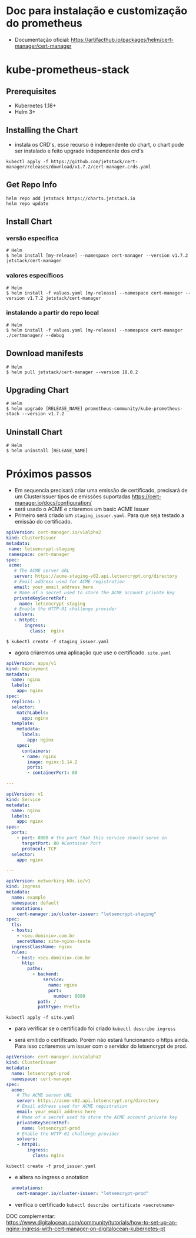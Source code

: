 # Doc para instalação e customização do prometheus
 - Documentação oficial: https://artifacthub.io/packages/helm/cert-manager/cert-manager

# kube-prometheus-stack


## Prerequisites

- Kubernetes 1.18+
- Helm 3+

## Installing the Chart 
- instala os CRD's, esse recurso é independente do chart, o chart pode ser instalado e feito upgrade independente dos crd's
```
kubectl apply -f https://github.com/jetstack/cert-manager/releases/download/v1.7.2/cert-manager.crds.yaml
```

## Get Repo Info

```console
helm repo add jetstack https://charts.jetstack.io
helm repo update
```
## Install Chart 

### versão específica
```console
# Helm
$ helm install [my-release] --namespace cert-manager --version v1.7.2 jetstack/cert-manager
```
### valores específicos
```console
# Helm
$ helm install -f values.yaml [my-release] --namespace cert-manager --version v1.7.2 jetstack/cert-manager
```

### instalando a partir do repo local
```console
# Helm
$ helm install -f values.yaml [my-release] --namespace cert-manager ./certmanager/ --debug
```

## Download manifests
```console
# Helm
$ helm pull jetstack/cert-manager --version 18.0.2
```
## Upgrading Chart

```console
# Helm
$ helm upgrade [RELEASE_NAME] prometheus-community/kube-prometheus-stack --version v1.7.2
```

## Uninstall Chart

```console
# Helm
$ helm uninstall [RELEASE_NAME]
```

# Próximos passos

- Em sequencia precisará criar uma emissão de certificado, precisará de um ClusterIssuer
tipos de emissões suportadas https://cert-manager.io/docs/configuration/
- será usado o ACME e criaremos um basic ACME Issuer
- Primeiro será criado um ```staging_issuer.yaml```. Para que seja testado a emissão do certificado.


```yaml
apiVersion: cert-manager.io/v1alpha2
kind: ClusterIssuer
metadata:
 name: letsencrypt-staging
 namespace: cert-manager
spec:
 acme:
   # The ACME server URL
   server: https://acme-staging-v02.api.letsencrypt.org/directory
   # Email address used for ACME registration
   email: your_email_address_here
   # Name of a secret used to store the ACME account private key
   privateKeySecretRef:
     name: letsencrypt-staging
   # Enable the HTTP-01 challenge provider
   solvers:
   - http01:
       ingress:
         class:  nginx
```
```$ kubectl create -f staging_issuer.yaml```

- agora criaremos uma aplicação que use o certificado. ```site.yaml```

```yaml
apiVersion: apps/v1
kind: Deployment
metadata:
  name: nginx
  labels:
    app: nginx
spec:
  replicas: 1
  selector:
    matchLabels:
      app: nginx
  template:
    metadata:
      labels:
        app: nginx
    spec:
      containers:
      - name: nginx
        image: nginx:1.14.2
        ports:
        - containerPort: 80

---

apiVersion: v1
kind: Service
metadata:
  name: nginx
  labels:
    app: nginx
spec:
  ports:
    - port: 8080 # the port that this service should serve on
      targetPort: 80 #Container Port
      protocol: TCP
  selector:
    app: nginx

---

apiVersion: networking.k8s.io/v1
kind: Ingress
metadata:
  name: example
  namespace: default
  annotations:
    cert-manager.io/cluster-issuer: "letsencrypt-staging"
spec:
  tls:
  - hosts:
    - <seu.dominio>.com.br
    secretName: site-nginx-teste
  ingressClassName: nginx
  rules:
    - host: <seu.dominio>.com.br
      http:
        paths:
          - backend:
              service:
                name: nginx
                port:
                  number: 8080
            path: /
            pathType: Prefix

```
```kubectl apply -f site.yaml```
- para verificar se o certificado foi criado
```kubectl describe ingress```

- será emitido o certificado. Porém não estará funcionando o https ainda. Para isso ccriaremos um issuer com o servidor do letsencrypt de prod.

```yaml
apiVersion: cert-manager.io/v1alpha2
kind: ClusterIssuer
metadata:
  name: letsencrypt-prod
  namespace: cert-manager
spec:
  acme:
    # The ACME server URL
    server: https://acme-v02.api.letsencrypt.org/directory
    # Email address used for ACME registration
    email: your_email_address_here
    # Name of a secret used to store the ACME account private key
    privateKeySecretRef:
      name: letsencrypt-prod
    # Enable the HTTP-01 challenge provider
    solvers:
    - http01:
        ingress:
          class: nginx
```
```kubectl create -f prod_issuer.yaml```
- e altera no ingress o anotation

```yaml
  annotations:
    cert-manager.io/cluster-issuer: "letsencrypt-prod"
```
- verifica o certificado
```kubectl describe certificate <secretname>```

DOC complementar: https://www.digitalocean.com/community/tutorials/how-to-set-up-an-nginx-ingress-with-cert-manager-on-digitalocean-kubernetes-pt